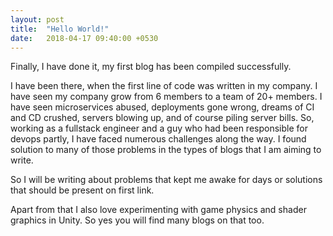 ```yaml
---
layout: post
title:  "Hello World!"
date:   2018-04-17 09:40:00 +0530
---
```

Finally, I have done it, my first blog has been compiled successfully.

I have been there, when the first line of code was written in my company. I have seen my company grow from 6 members to a team of 20+ members. I have seen microservices abused, deployments gone wrong, dreams of CI and CD crushed, servers blowing up, and of course piling server bills. So, working as a fullstack engineer and a guy who had been responsible for devops partly, I have faced numerous challenges along the way. I found solution to many of those problems in the types of blogs that I am aiming to write.

So I will be writing about problems that kept me awake for days or solutions that should be present on first link.

Apart from that I also love experimenting with game physics and shader graphics in Unity. So yes you will find many blogs on that too.
